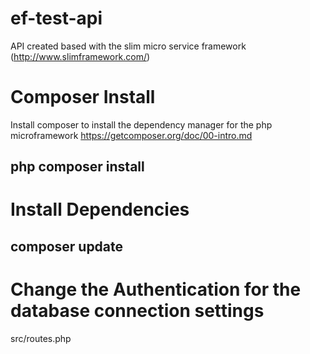 # ef-test-api
API created based with the slim micro service framework
(http://www.slimframework.com/)

# Composer Install
Install composer to install the dependency manager for the php microframework
https://getcomposer.org/doc/00-intro.md
## php composer install

# Install Dependencies
## composer update

# Change the Authentication for the database connection settings
src/routes.php
